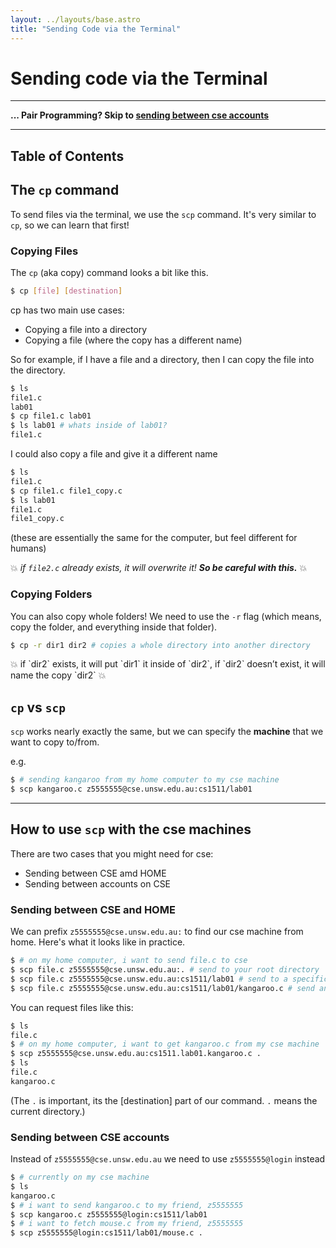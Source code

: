 ```yaml
---
layout: ../layouts/base.astro
title: "Sending Code via the Terminal"
---
```


# Sending code via the Terminal
---

**... Pair Programming? Skip to [sending between cse
accounts](#sending-between-cse-accounts)**


---

## Table of Contents


## The `cp` command

To send files via the terminal, we use the `scp` command. It's very similar to `cp`, so we can learn that first!

### Copying Files

The `cp` (aka copy) command looks a bit like this.

```bash
$ cp [file] [destination]
```

cp has two main use cases:
- Copying a file into a directory
- Copying a file (where the copy has a different name)

So for example, if I have a file and a directory, then I can copy the file into the directory.

```sh
$ ls
file1.c
lab01
$ cp file1.c lab01
$ ls lab01 # whats inside of lab01?
file1.c
```

I could also copy a file and give it a different name

```bash
$ ls
file1.c
$ cp file1.c file1_copy.c
$ ls lab01
file1.c
file1_copy.c
```

(these are essentially the same for the computer, but feel different for humans)

💥 *if `file2.c` already exists, it will overwrite it! **So be careful with this.*** 💥 

### Copying Folders

You can also copy whole folders! We need to use the `-r` flag (which means, copy
the folder, and everything inside that folder).

```bash
$ cp -r dir1 dir2 # copies a whole directory into another directory
```

<aside>
💥 if `dir2` exists, it will put `dir1` it inside of `dir2`, if `dir2` doesn’t exist, it will name the copy `dir2` 💥 

</aside>

## `cp` vs `scp`

`scp` works nearly exactly the same, but we can specify the **machine** that we want to copy to/from.

e.g.
```bash
$ # sending kangaroo from my home computer to my cse machine
$ scp kangaroo.c z5555555@cse.unsw.edu.au:cs1511/lab01
```

---

## How to use `scp` with the cse machines

There are two cases that you might need for cse:
- Sending between CSE amd HOME
- Sending between accounts on CSE

### Sending between CSE and HOME

We can prefix `z5555555@cse.unsw.edu.au:` to find our cse machine from home.
Here's what it looks like in practice.

```bash
$ # on my home computer, i want to send file.c to cse
$ scp file.c z5555555@cse.unsw.edu.au:. # send to your root directory
$ scp file.c z5555555@cse.unsw.edu.au:cs1511/lab01 # send to a specific folder
$ scp file.c z5555555@cse.unsw.edu.au:cs1511/lab01/kangaroo.c # send and give a new name 
```

You can request files like this:

```bash
$ ls
file.c
$ # on my home computer, i want to get kangaroo.c from my cse machine
$ scp z5555555@cse.unsw.edu.au:cs1511.lab01.kangaroo.c . 
$ ls
file.c
kangaroo.c
```
(The `.` is important, its the [destination] part of our command. `.` means the
current directory.)

### Sending between CSE accounts

Instead of `z5555555@cse.unsw.edu.au` we need to use `z5555555@login` instead

```bash
$ # currently on my cse machine
$ ls
kangaroo.c
$ # i want to send kangaroo.c to my friend, z5555555
$ scp kangaroo.c z5555555@login:cs1511/lab01
$ # i want to fetch mouse.c from my friend, z5555555
$ scp z5555555@login:cs1511/lab01/mouse.c .
```
